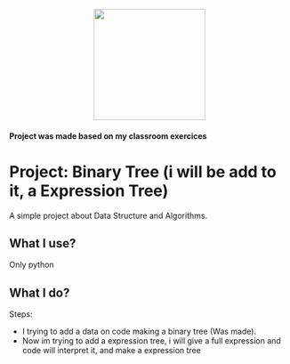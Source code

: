 <p align="center">
  <img width="200" height="200" style="align=center;" src="https://yourbasic.org/algorithms/tree.png">
</p>

#### Project was made based on my classroom exercices

<h1 style"align-text=center;"> Project: Binary Tree (i will be add to it, a Expression Tree) </h1>
 A simple project about Data Structure and Algorithms.
 
## What I use?

Only python
    

## What I do?

Steps:
  <ul>
    <li>I trying to add a data on code making a binary tree (Was made).</li>
    <li>Now im trying to add a expression tree, i will give a full expression and code will interpret it, and make a expression tree</li>
  </ul>

